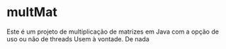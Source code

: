 # multMat
Este é um projeto de multiplicação de matrizes em Java com a opção de uso ou não de threads
Usem à vontade. 
De nada
